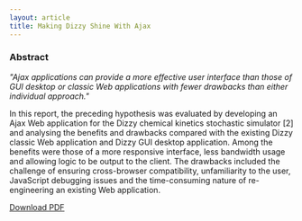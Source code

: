 ```yaml
---
layout: article
title: Making Dizzy Shine With Ajax
---
```

### Abstract 
_"Ajax applications can provide a more effective user interface than those of GUI desktop or classic Web applications with fewer drawbacks than either individual approach."_

In this report, the preceding hypothesis was evaluated by developing an Ajax Web application for the Dizzy chemical kinetics stochastic simulator [2] and analysing the benefits and drawbacks compared with the existing Dizzy classic Web application and Dizzy GUI desktop application. Among the benefits were those of a more responsive interface, less bandwidth usage and allowing logic to be output to the client. The drawbacks included the challenge of ensuring cross-browser compatibility, unfamiliarity to the user, JavaScript debugging issues and the time-consuming nature of re-engineering an existing Web application.

[Download PDF](http://mikemcquaid.com/pdf/making-dizzy-shine-with-ajax.pdf)
